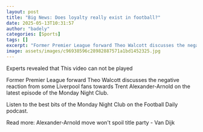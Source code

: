 ```yaml
---
layout: post
title: "Big News: Does loyalty really exist in football?"
date: 2025-05-13T10:31:57
author: "badely"
categories: [Sports]
tags: []
excerpt: "Former Premier League forward Theo Walcott discusses the negative reaction from some Liverpool fans towards Trent Alexander-Arnold on the latest episo"
image: assets/images/c96938596c28982887571a1bd1452325.jpg
---
```


Experts revealed that This video can not be played

Former Premier League forward Theo Walcott discusses the negative reaction from some Liverpool fans towards Trent Alexander-Arnold on the latest episode of the Monday Night Club.

Listen to the best bits of the Monday Night Club on the Football Daily podcast.

Read more: Alexander-Arnold move won't spoil title party - Van Dijk 

